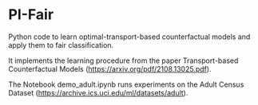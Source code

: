 # PI-Fair
Python code to learn optimal-transport-based counterfactual models and apply them to fair classification.

It implements the learning procedure from the paper Transport-based Counterfactual Models (https://arxiv.org/pdf/2108.13025.pdf).

The Notebook demo_adult.ipynb runs experiments on the Adult Census Dataset (https://archive.ics.uci.edu/ml/datasets/adult).

